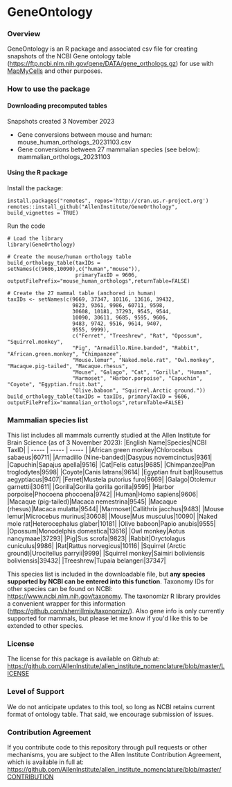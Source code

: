 # GeneOntology

### Overview

GeneOntology is an R package and associated csv file for creating snapshots of the NCBI Gene ontology table (https://ftp.ncbi.nlm.nih.gov/gene/DATA/gene_orthologs.gz) for use with [MapMyCells](https://portal.brain-map.org/atlases-and-data/bkp/mapmycells) and other purposes.

### How to use the package

#### Downloading precomputed tables

Snapshots created 3 November 2023
* Gene conversions between mouse and human: mouse_human_orthologs_20231103.csv
* Gene conversions between 27 mammalian species (see below): mammalian_orthologs_20231103

#### Using the R package

Install the package:
```
install.packages("remotes", repos='http://cran.us.r-project.org')
remotes::install_github("AllenInstitute/GeneOrthology", build_vignettes = TRUE)
```

Run the code
```
# Load the library
library(GeneOrthology)

# Create the mouse/human orthology table
build_orthology_table(taxIDs = setNames(c(9606,10090),c("human","mouse")), 
                      primaryTaxID = 9606, outputFilePrefix="mouse_human_orthologs",returnTable=FALSE)

# Create the 27 mammal table (anchored in human)
taxIDs <- setNames(c(9669, 37347, 10116, 13616, 39432, 
                     9823, 9361, 9986, 60711, 9598, 
                     30608, 10181, 37293, 9545, 9544, 
                     10090, 30611, 9685, 9595, 9606, 
                     9483, 9742, 9516, 9614, 9407, 
                     9555, 9999),
                     c("Ferret", "Treeshrew", "Rat", "Opossum", "Squirrel.monkey", 
                     "Pig", "Armadillo.Nine.banded", "Rabbit", "African.green.monkey", "Chimpanzee", 
                     "Mouse.lemur", "Naked.mole.rat", "Owl.monkey", "Macaque.pig-tailed", "Macaque.rhesus", 
                     "Mouse", "Galago", "Cat", "Gorilla", "Human", 
                     "Marmoset", "Harbor.porpoise", "Capuchin", "Coyote", "Egyptian.fruit.bat", 
                     "Olive.baboon", "Squirrel.Arctic ground."))
build_orthology_table(taxIDs = taxIDs, primaryTaxID = 9606, outputFilePrefix="mammalian_orthologs",returnTable=FALSE)
```

### Mammalian species list

This list includes all mammals currently studied at the Allen Institute for Brain Science (as of 3 November 2023):
|English Name|Species|NCBI TaxID|
| ----- | ----- | ----- |
|African green monkey|Chlorocebus sabaeus|60711|
|Armadillo (Nine-banded)|Dasypus novemcinctus|9361|
|Capuchin|Sapajus apella|9516|
|Cat|Felis catus|9685|
|Chimpanzee|Pan troglodytes|9598|
|Coyote|Canis latrans|9614|
|Egyptian fruit bat|Rousettus aegyptiacus|9407|
|Ferret|Mustela putorius furo|9669|
|Galago|Otolemur garnettii|30611|
|Gorilla|Gorilla gorilla gorilla|9595|
|Harbor porpoise|Phocoena phocoena|9742|
|Human|Homo sapiens|9606|
|Macaque (pig-tailed)|Macaca nemestrina|9545|
|Macaque (rhesus)|Macaca mulatta|9544|
|Marmoset|Callithrix jacchus|9483|
|Mouse lemur|Microcebus murinus|30608|
|Mouse|Mus musculus|10090|
|Naked mole rat|Heterocephalus glaber|10181|
|Olive baboon|Papio anubis|9555|
|Opossum|Monodelphis domestica|13616|
|Owl monkey|Aotus nancymaae|37293|
|Pig|Sus scrofa|9823|
|Rabbit|Oryctolagus cuniculus|9986|
|Rat|Rattus norvegicus|10116|
|Squirrel (Arctic ground)|Urocitellus parryii|9999|
|Squirrel monkey|Saimiri boliviensis boliviensis|39432|
|Treeshrew|Tupaia belangeri|37347|

This species list is included in the downloadable file, but **any species supported by NCBI can be entered into this function**.  Taxonomy IDs for other species can be found on NCBI: https://www.ncbi.nlm.nih.gov/taxonomy.  The taxonomizr R library provides a convenient wrapper for this information (https://github.com/sherrillmix/taxonomizr/).  Also gene info is only currently supported for mammals, but please let me know if you'd like this to be extended to other species.


### License

The license for this package is available on Github at: https://github.com/AllenInstitute/allen_institute_nomenclature/blob/master/LICENSE

### Level of Support

We do not anticipate updates to this tool, so long as NCBI retains current format of ontology table.  That said, we encourage submission of issues.

### Contribution Agreement

If you contribute code to this repository through pull requests or other mechanisms, you are subject to the Allen Institute Contribution Agreement, which is available in full at: https://github.com/AllenInstitute/allen_institute_nomenclature/blob/master/CONTRIBUTION

